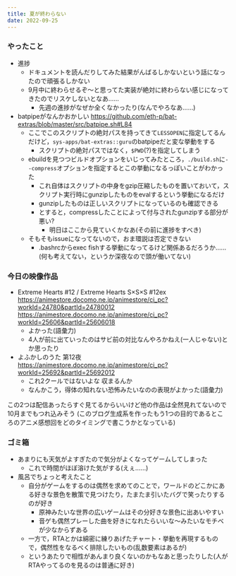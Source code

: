 ```yaml
---
title: 夏が終わらない
date: 2022-09-25
---
```


### やったこと
+ 進捗
  + ドキュメントを読んだりしてみた結果がんばるしかないという話になったので頑張るしかない
  + 9月中に終わらせるぞ～と思ってた実装が絶対に終わらない感じになってきたのでリスケしないとなあ……
    + 先週の進捗がなぜか全くなかったり(なんでやろなあ……)
+ batpipeがなんかおかしい
  <https://github.com/eth-p/bat-extras/blob/master/src/batpipe.sh#L84>
  + ここでこのスクリプトの絶対パスを持ってきて`LESSOPEN`に指定してるんだけど，`sys-apps/bat-extras::guru`のbatpipeだと変な挙動をする
    + スクリプトの絶対パスではなく，`$PWD`(?)を指定してしまう
  + ebuildを見つつビルドオプションをいじってみたところ，`./build.sh`に`--compress`オプションを指定するとこの挙動になるっぽいことがわかった
    + これ自体はスクリプトの中身をgzip圧縮したものを置いておいて，スクリプト実行時にgunzipしたものをevalするという挙動になるだけ
    + gunzipしたものは正しいスクリプトになっているのも確認できる
    + とすると，compressしたことによって付与されたgunzipする部分が悪い?
      + 明日はここから見ていくかなあ(その前に進捗をすべき)
  + そもそもissueになってないので，おま環説は否定できない
    + .bashrcからexec fishする挙動になってるけど関係あるだろうか……(何も考えてない，というか深夜なので頭が働いてない)
  

### 今日の映像作品
+ Extreme Hearts #12 / Extreme Hearts S×S×S #12ex  <https://animestore.docomo.ne.jp/animestore/ci_pc?workId=24780&partId=24780012> <https://animestore.docomo.ne.jp/animestore/ci_pc?workId=25606&partId=25606018>
  + よかった(語彙力)
  + 4人が前に出ていったのはサビ前の対比なんやろかねえ(一人じゃない)とか思ったり
+ よふかしのうた 第12夜 <https://animestore.docomo.ne.jp/animestore/ci_pc?workId=25692&partId=25692012>
  + これ2クールではないよな 収まるんか
  + なんかこう，得体の知れない恐怖みたいなのの表現がよかった(語彙力)

この2つは配信あったらすぐ見てるからいいけど他の作品は全然見れてないので10月までもつれ込みそう
(このブログ生成系を作ったもう1つの目的であるところのアニメ感想回をどのタイミングで書こうかとなっている)

### ゴミ箱
+ あまりにも天気がよすぎたので気分がよくなってゲームしてしまった
  + これで時間がほぼ溶けた気がする(えぇ……)
+ 風呂でちょっと考えたこと
  + 自分がゲームをするのは偶然を求めてのことで，ワールドのどこかにある好きな景色を散策で見つけたり，たまたま引いたバグで笑ったりするのが好き
    + 原神みたいな世界の広いゲームはその分好きな景色に出あいやすい
    + 音ゲも偶然プレーした曲を好きになれたらいいな～みたいなモチベが少なからずある
  + 一方で，RTAとかは綿密に練りあげたチャート・挙動を再現するもので，偶然性をなるべく排除したいもの(乱数要素はあるが)
  + というあたりで相性があんまり良くないのかもなあと思ったりした(人がRTAやってるのを見るのは普通に好き)

